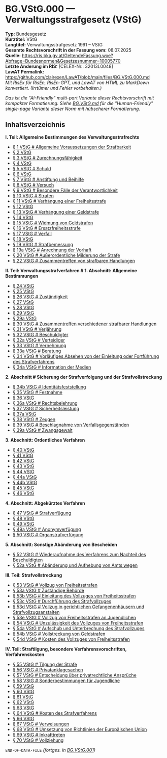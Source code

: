 # BG.VStG.000 — Verwaltungsstrafgesetz (VStG)
**Typ:** Bundesgesetz  
**Kurztitel:** VStG  
**Langtitel:** Verwaltungsstrafgesetz 1991 – VStG  
**Gesamte Rechtsvorschrift in der Fassung vom:** 08.07.2025  
**Quelle:** https://ris.bka.gv.at/GeltendeFassung.wxe?Abfrage=Bundesnormen&Gesetzesnummer=10005770  
**Letzte Änderung im RIS:** [CELEX-Nr.: 32013L0048]  
**LawAT Permalink:** https://github.com/clairexen/LawAT/blob/main/files/BG.VStG.000.md  
*Mit RisEx für RisEn, RisEn-GPT, und LawAT von HTML zu MarkDown konvertiert. (Irrtümer und Fehler vorbehalten.)*

*Das ist die "AI-Friendly" multi-part Variante dieser Rechtsvorschrift mit kompakter Formatierung. Siehe [BG.VStG.md](BG.VStG.md) für die "Human-Friendly" single-page Variante dieser Norm mit hübscherer Formatierung.*

## Inhaltsverzeichnis

**I. Teil: Allgemeine Bestimmungen des Verwaltungsstrafrechts**  
* [§ 1 VStG # Allgemeine Voraussetzungen der Strafbarkeit](BG.VStG.001.md#-1-vstg--allgemeine-voraussetzungen-der-strafbarkeit)  
* [§ 2 VStG](BG.VStG.001.md#-2-vstg)  
* [§ 3 VStG # Zurechnungsfähigkeit](BG.VStG.001.md#-3-vstg--zurechnungsfähigkeit)  
* [§ 4 VStG](BG.VStG.001.md#-4-vstg)  
* [§ 5 VStG # Schuld](BG.VStG.001.md#-5-vstg--schuld)  
* [§ 6 VStG](BG.VStG.001.md#-6-vstg)  
* [§ 7 VStG # Anstiftung und Beihilfe](BG.VStG.001.md#-7-vstg--anstiftung-und-beihilfe)  
* [§ 8 VStG # Versuch](BG.VStG.001.md#-8-vstg--versuch)  
* [§ 9 VStG # Besondere Fälle der Verantwortlichkeit](BG.VStG.001.md#-9-vstg--besondere-fälle-der-verantwortlichkeit)  
* [§ 10 VStG # Strafen](BG.VStG.001.md#-10-vstg--strafen)  
* [§ 11 VStG # Verhängung einer Freiheitsstrafe](BG.VStG.001.md#-11-vstg--verhängung-einer-freiheitsstrafe)  
* [§ 12 VStG](BG.VStG.001.md#-12-vstg)  
* [§ 13 VStG # Verhängung einer Geldstrafe](BG.VStG.001.md#-13-vstg--verhängung-einer-geldstrafe)  
* [§ 14 VStG](BG.VStG.001.md#-14-vstg)  
* [§ 15 VStG # Widmung von Geldstrafen](BG.VStG.001.md#-15-vstg--widmung-von-geldstrafen)  
* [§ 16 VStG # Ersatzfreiheitsstrafe](BG.VStG.001.md#-16-vstg--ersatzfreiheitsstrafe)  
* [§ 17 VStG # Verfall](BG.VStG.001.md#-17-vstg--verfall)  
* [§ 18 VStG](BG.VStG.001.md#-18-vstg)  
* [§ 19 VStG # Strafbemessung](BG.VStG.001.md#-19-vstg--strafbemessung)  
* [§ 19a VStG # Anrechnung der Vorhaft](BG.VStG.001.md#-19a-vstg--anrechnung-der-vorhaft)  
* [§ 20 VStG # Außerordentliche Milderung der Strafe](BG.VStG.001.md#-20-vstg--außerordentliche-milderung-der-strafe)  
* [§ 22 VStG # Zusammentreffen von strafbaren Handlungen](BG.VStG.001.md#-22-vstg--zusammentreffen-von-strafbaren-handlungen)

**II. Teil: Verwaltungsstrafverfahren # 1. Abschnitt: Allgemeine Bestimmungen**  
* [§ 24 VStG](BG.VStG.001.md#-24-vstg)  
* [§ 25 VStG](BG.VStG.001.md#-25-vstg)  
* [§ 26 VStG # Zuständigkeit](BG.VStG.001.md#-26-vstg--zuständigkeit)  
* [§ 27 VStG](BG.VStG.001.md#-27-vstg)  
* [§ 28 VStG](BG.VStG.001.md#-28-vstg)  
* [§ 29 VStG](BG.VStG.001.md#-29-vstg)  
* [§ 29a VStG](BG.VStG.001.md#-29a-vstg)  
* [§ 30 VStG # Zusammentreffen verschiedener strafbarer Handlungen](BG.VStG.001.md#-30-vstg--zusammentreffen-verschiedener-strafbarer-handlungen)  
* [§ 31 VStG # Verjährung](BG.VStG.001.md#-31-vstg--verjährung)  
* [§ 32 VStG # Beschuldigter](BG.VStG.001.md#-32-vstg--beschuldigter)  
* [§ 32a VStG # Verteidiger](BG.VStG.001.md#-32a-vstg--verteidiger)  
* [§ 33 VStG # Vernehmung](BG.VStG.001.md#-33-vstg--vernehmung)  
* [§ 33a VStG # Beratung](BG.VStG.001.md#-33a-vstg--beratung)  
* [§ 34 VStG # Vorläufiges Absehen von der Einleitung oder Fortführung des Strafverfahrens](BG.VStG.001.md#-34-vstg--vorläufiges-absehen-von-der-einleitung-oder-fortführung-des-strafverfahrens)  
* [§ 34a VStG # Information der Medien](BG.VStG.001.md#-34a-vstg--information-der-medien)

**2. Abschnitt # Sicherung der Strafverfolgung und der Strafvollstreckung**  
* [§ 34b VStG # Identitätsfeststellung](BG.VStG.002.md#-34b-vstg--identitätsfeststellung)  
* [§ 35 VStG # Festnahme](BG.VStG.002.md#-35-vstg--festnahme)  
* [§ 36 VStG](BG.VStG.002.md#-36-vstg)  
* [§ 36a VStG # Rechtsbelehrung](BG.VStG.002.md#-36a-vstg--rechtsbelehrung)  
* [§ 37 VStG # Sicherheitsleistung](BG.VStG.002.md#-37-vstg--sicherheitsleistung)  
* [§ 37a VStG](BG.VStG.002.md#-37a-vstg)  
* [§ 38 VStG # Zeugen](BG.VStG.002.md#-38-vstg--zeugen)  
* [§ 39 VStG # Beschlagnahme von Verfallsgegenständen](BG.VStG.002.md#-39-vstg--beschlagnahme-von-verfallsgegenständen)  
* [§ 39a VStG # Zwangsgewalt](BG.VStG.002.md#-39a-vstg--zwangsgewalt)

**3. Abschnitt: Ordentliches Verfahren**  
* [§ 40 VStG](BG.VStG.002.md#-40-vstg)  
* [§ 41 VStG](BG.VStG.002.md#-41-vstg)  
* [§ 42 VStG](BG.VStG.002.md#-42-vstg)  
* [§ 43 VStG](BG.VStG.002.md#-43-vstg)  
* [§ 44 VStG](BG.VStG.002.md#-44-vstg)  
* [§ 44a VStG](BG.VStG.002.md#-44a-vstg)  
* [§ 44b VStG](BG.VStG.002.md#-44b-vstg)  
* [§ 45 VStG](BG.VStG.002.md#-45-vstg)  
* [§ 46 VStG](BG.VStG.002.md#-46-vstg)

**4. Abschnitt: Abgekürztes Verfahren**  
* [§ 47 VStG # Strafverfügung](BG.VStG.003.md#-47-vstg--strafverfügung)  
* [§ 48 VStG](BG.VStG.003.md#-48-vstg)  
* [§ 49 VStG](BG.VStG.003.md#-49-vstg)  
* [§ 49a VStG # Anonymverfügung](BG.VStG.003.md#-49a-vstg--anonymverfügung)  
* [§ 50 VStG # Organstrafverfügung](BG.VStG.003.md#-50-vstg--organstrafverfügung)

**5. Abschnitt: Sonstige Abänderung von Bescheiden**  
* [§ 52 VStG # Wiederaufnahme des Verfahrens zum Nachteil des Beschuldigten](BG.VStG.003.md#-52-vstg--wiederaufnahme-des-verfahrens-zum-nachteil-des-beschuldigten)  
* [§ 52a VStG # Abänderung und Aufhebung von Amts wegen](BG.VStG.003.md#-52a-vstg--abänderung-und-aufhebung-von-amts-wegen)

**III. Teil: Strafvollstreckung**  
* [§ 53 VStG # Vollzug von Freiheitsstrafen](BG.VStG.003.md#-53-vstg--vollzug-von-freiheitsstrafen)  
* [§ 53a VStG # Zuständige Behörde](BG.VStG.003.md#-53a-vstg--zuständige-behörde)  
* [§ 53b VStG # Einleitung des Vollzuges von Freiheitsstrafen](BG.VStG.003.md#-53b-vstg--einleitung-des-vollzuges-von-freiheitsstrafen)  
* [§ 53c VStG # Durchführung des Strafvollzuges](BG.VStG.003.md#-53c-vstg--durchführung-des-strafvollzuges)  
* [§ 53d VStG # Vollzug in gerichtlichen Gefangenenhäusern und Strafvollzugsanstalten](BG.VStG.003.md#-53d-vstg--vollzug-in-gerichtlichen-gefangenenhäusern-und-strafvollzugsanstalten)  
* [§ 53e VStG # Vollzug von Freiheitsstrafen an Jugendlichen](BG.VStG.003.md#-53e-vstg--vollzug-von-freiheitsstrafen-an-jugendlichen)  
* [§ 54 VStG # Unzulässigkeit des Vollzuges von Freiheitsstrafen](BG.VStG.003.md#-54-vstg--unzulässigkeit-des-vollzuges-von-freiheitsstrafen)  
* [§ 54a VStG # Aufschub und Unterbrechung des Strafvollzuges](BG.VStG.003.md#-54a-vstg--aufschub-und-unterbrechung-des-strafvollzuges)  
* [§ 54b VStG # Vollstreckung von Geldstrafen](BG.VStG.003.md#-54b-vstg--vollstreckung-von-geldstrafen)  
* [§ 54d VStG # Kosten des Vollzuges von Freiheitsstrafen](BG.VStG.003.md#-54d-vstg--kosten-des-vollzuges-von-freiheitsstrafen)

**IV. Teil: Straftilgung, besondere Verfahrensvorschriften, Verfahrenskosten**  
* [§ 55 VStG # Tilgung der Strafe](BG.VStG.004.md#-55-vstg--tilgung-der-strafe)  
* [§ 56 VStG # Privatanklagesachen](BG.VStG.004.md#-56-vstg--privatanklagesachen)  
* [§ 57 VStG # Entscheidung über privatrechtliche Ansprüche](BG.VStG.004.md#-57-vstg--entscheidung-über-privatrechtliche-ansprüche)  
* [§ 58 VStG # Sonderbestimmungen für Jugendliche](BG.VStG.004.md#-58-vstg--sonderbestimmungen-für-jugendliche)  
* [§ 59 VStG](BG.VStG.004.md#-59-vstg)  
* [§ 60 VStG](BG.VStG.004.md#-60-vstg)  
* [§ 61 VStG](BG.VStG.004.md#-61-vstg)  
* [§ 62 VStG](BG.VStG.004.md#-62-vstg)  
* [§ 63 VStG](BG.VStG.004.md#-63-vstg)  
* [§ 64 VStG # Kosten des Strafverfahrens](BG.VStG.004.md#-64-vstg--kosten-des-strafverfahrens)  
* [§ 66 VStG](BG.VStG.004.md#-66-vstg)  
* [§ 67 VStG # Verweisungen](BG.VStG.004.md#-67-vstg--verweisungen)  
* [§ 68 VStG # Umsetzung von Richtlinien der Europäischen Union](BG.VStG.004.md#-68-vstg--umsetzung-von-richtlinien-der-europäischen-union)  
* [§ 69 VStG # Inkrafttreten](BG.VStG.004.md#-69-vstg--inkrafttreten)  
* [§ 70 VStG # Vollziehung](BG.VStG.004.md#-70-vstg--vollziehung)

`END-OF-DATA-FILE` *(fortges. in [BG.VStG.001](BG.VStG.001.md))*
